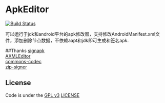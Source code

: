 # ApkEditor
[![Build Status](https://travis-ci.org/8enet/apkeditor.svg?branch=master)](https://travis-ci.org/8enet/apkeditor)   
 
    
可以运行于jdk和android平台的apk修改器，支持修改AndroidManifest.xml文件，添加删除节点数据，不依赖aapt和jdk即可生成和签名apk.

##Thanks
[signapk](https://github.com/android/platform_build/tree/master/tools/signapk)   
[AXMLEditor](https://github.com/ntop001/AXMLEditor)   
[commons-codec](https://github.com/apache/commons-codec)   
[zip-signer](https://code.google.com/p/zip-signer/)
## License
Code is under the [GPL v3](https://gnu.org/licenses/gpl.html) [LICENSE](https://github.com/8enet/apkeditor/tree/master/LICENSE.txt)